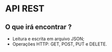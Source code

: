 # API REST

## O que irá encontrar ?

- Leitura e escrita em arquivo JSON;
- Operações HTTP: GET, POST, PUT e DELETE.
